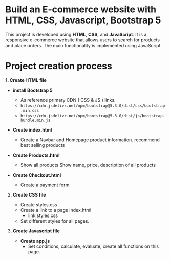 # Build an E-commerce website with HTML, CSS, Javascript, Bootstrap 5
This project is developed using **HTML**, **CSS,** and **JavaScript**. It is a responsive e-commerce website that allows users to search for products and place orders. The main functionality is implemented using JavaScript.



# Project creation process

 **1. Create HTML file**
  
  - **install Bootstrap 5** 
	  - As reference primary CDN ( CSS & JS ) links.
	  -  `https://cdn.jsdelivr.net/npm/bootstrap@5.3.0/dist/css/bootstrap.min.css`
	  - `https://cdn.jsdelivr.net/npm/bootstrap@5.3.0/dist/js/bootstrap.bundle.min.js`
	  
	  
 - **Create index.html**
	 - Create a Navbar and Homepage product information. recommend best selling products
 
 - **Create Products.html**
	 - Show all products Show name, price, description of all products

 - **Create Checkout.html**
	 - Create a payment form

 2. **Create CSS file**

	  - Create styles.css
	  - Create a link to a page index.html
		  - link styles.css
	  - Set different styles for all pages.

 3. **Create Javascript file**
 
	  - **Create app.js**
		  - Set conditions, calculate, evaluate, create all functions on this page.
